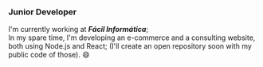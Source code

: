 ### Junior Developer

I'm currently working at <b><i>Fácil Informática</i></b>; <br>
In my spare time, I'm developing an e-commerce and a consulting website, both using Node.js and React; (I'll create an open repository soon with my public code of those). :smile:
